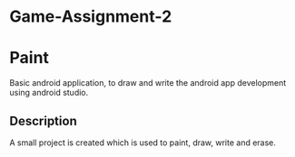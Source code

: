 # Game-Assignment-2
# Paint

Basic android application, to draw and write the android app development using android studio.

## Description

A small project is created which is used to paint, draw, write and erase.
